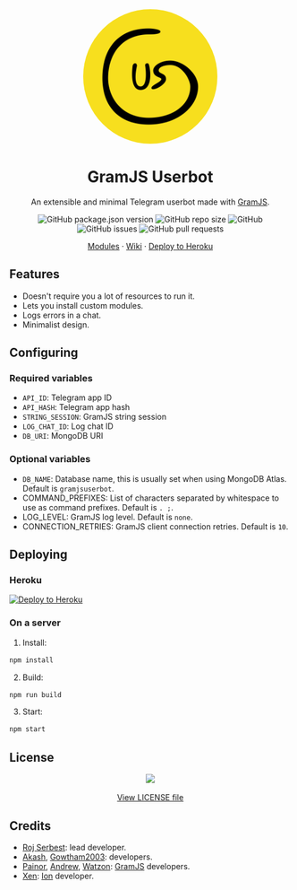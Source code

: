 <div align="center">
    <img src="./gramjsuserbot-logo.svg" style="width: 25vw; border-radius: 100%;" />
    <h1>GramJS Userbot</h1>
    <p>An extensible and minimal Telegram userbot made with <a href="https://github.com/gram-js/gramjs">GramJS</a>.</p>
    <img alt="GitHub package.json version" src="https://img.shields.io/github/package-json/v/gramjsuserbot/gramjsuserbot?style=flat-square">
    <img alt="GitHub repo size" src="https://img.shields.io/github/repo-size/gramjsuserbot/gramjsuserbot?label=size&style=flat-square">
    <img alt="GitHub" src="https://img.shields.io/github/license/gramjsuserbot/gramjsuserbot?style=flat-square">
    <img alt="GitHub issues" src="https://img.shields.io/github/issues/gramjsuserbot/gramjsuserbot?style=flat-square">
    <img alt="GitHub pull requests" src="https://img.shields.io/github/issues-pr/gramjsusergramjsuserbot/gramjsuserbot/wiki/_newbot/gramjsuserbot?style=flat-square">
    <p>
        <a href="https://github.com/gramjsuserbot/modules">Modules</a>
        &middot;
        <a href="https://github.com/gramjsuserbot/gramjsuserbot/wiki">Wiki</a>
        &middot;
        <a href="https://heroku.com/deploy?template=https://github.com/gramjsuserbot/gramjsuserbot">Deploy to Heroku</a>
    </p>
</div>

## Features

-   Doesn't require you a lot of resources to run it.
-   Lets you install custom modules.
-   Logs errors in a chat.
-   Minimalist design.

## Configuring

### Required variables

-   `API_ID`: Telegram app ID
-   `API_HASH`: Telegram app hash
-   `STRING_SESSION`: GramJS string session
-   `LOG_CHAT_ID`: Log chat ID
-   `DB_URI`: MongoDB URI

### Optional variables

-   `DB_NAME`: Database name, this is usually set when using MongoDB Atlas. Default is `gramjsuserbot`.
-   COMMAND_PREFIXES: List of characters separated by whitespace to use as command prefixes. Default is `. ;`.
-   LOG_LEVEL: GramJS log level. Default is `none`.
-   CONNECTION_RETRIES: GramJS client connection retries. Default is `10`.

## Deploying

### Heroku

[![Deploy to Heroku](https://www.herokucdn.com/deploy/button.svg)](https://heroku.com/deploy?template=https://github.com/gramjsuserbot/gramjsuserbot)

### On a server

1. Install:

```bash
npm install
```

2. Build:

```bash
npm run build
```

3. Start:

```bash
npm start
```

## License

<div align="center">
    <a href="https://www.gnu.org/licenses/lgpl-3.0.en.html"><img src="https://i.ibb.co/7bFXvHK/g325.png" style="width: 50vw;" /></a>
    <p><a href="./LICENSE">View LICENSE file</a></p>
</div>

## Credits

-   [Roj Serbest](https://github.com/rojserbest): lead developer.
-   [Akash](https://github.com/BLUE-DEVIL1134), [Gowtham2003](https://github.com/Gowtham2003): developers.
-   [Painor](https://github.com/painor), [Andrew](https://github.com/AndrewLaneX), [Watzon](https://github.com/watzon): [GramJS](https://github.com/gram-js/gramjs) developers.
-   [Xen](https://github.com/xencodes): [Ion](https://github.com/ionbot) developer.
